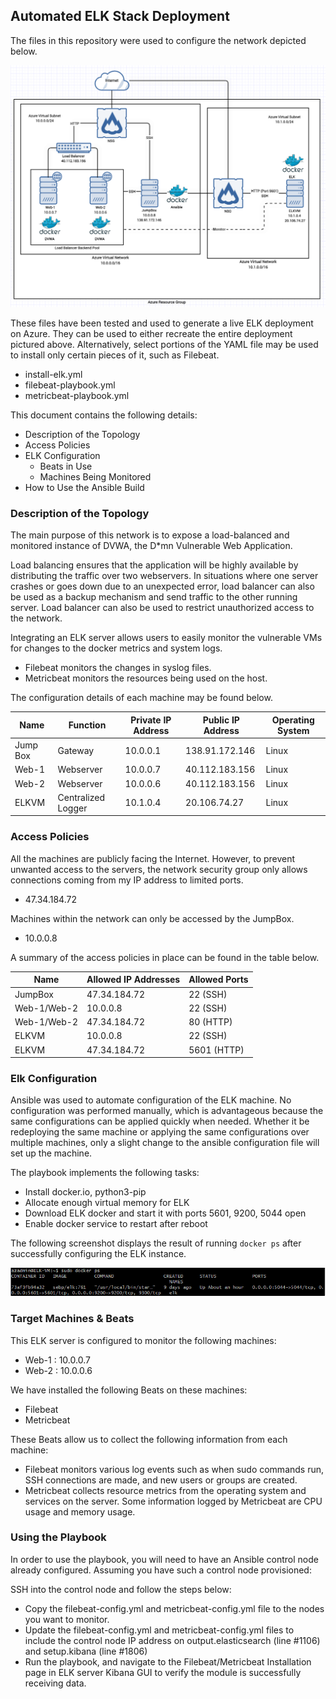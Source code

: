 ## Automated ELK Stack Deployment

The files in this repository were used to configure the network depicted below.

![](Images/NetworkDiagram.png)

These files have been tested and used to generate a live ELK deployment on Azure. They can be used to either recreate the entire deployment pictured above. Alternatively, select portions of the YAML file may be used to install only certain pieces of it, such as Filebeat.

  - install-elk.yml
  - filebeat-playbook.yml
  - metricbeat-playbook.yml

This document contains the following details:
- Description of the Topology
- Access Policies
- ELK Configuration
  - Beats in Use
  - Machines Being Monitored
- How to Use the Ansible Build


### Description of the Topology

The main purpose of this network is to expose a load-balanced and monitored instance of DVWA, the D*mn Vulnerable Web Application.

Load balancing ensures that the application will be highly available by distributing the traffic over two webservers. In situations where one server crashes or goes down due to an unexpected error, load balancer can also be used as a backup mechanism and send traffic to the other running server. Load balancer can also be used to restrict unauthorized access to the network.

Integrating an ELK server allows users to easily monitor the vulnerable VMs for changes to the docker metrics and system logs.
- Filebeat monitors the changes in syslog files.
- Metricbeat monitors the resources being used on the host.

The configuration details of each machine may be found below.

| Name     | Function           | Private IP Address | Public IP Address |Operating System |
|----------|--------------------|--------------------|-------------------|-----------------|
| Jump Box | Gateway            | 10.0.0.1           | 138.91.172.146    | Linux           |
| Web-1    | Webserver          | 10.0.0.7           | 40.112.183.156    | Linux           |
| Web-2    | Webserver          | 10.0.0.6           | 40.112.183.156    | Linux           |
| ELKVM    | Centralized Logger | 10.1.0.4           | 20.106.74.27      | Linux           |

### Access Policies

All the machines are publicly facing the Internet. However, to prevent unwanted access to the servers, the network security group only allows connections coming from my IP address to limited ports. 
- 47.34.184.72

Machines within the network can only be accessed by the JumpBox.
- 10.0.0.8

A summary of the access policies in place can be found in the table below.

| Name        | Allowed IP Addresses | Allowed Ports |
|-------------|----------------------|---------------|
| JumpBox     | 47.34.184.72         | 22 (SSH)      |
| Web-1/Web-2 | 10.0.0.8             | 22 (SSH)      |
| Web-1/Web-2 | 47.34.184.72         | 80 (HTTP)     |
| ELKVM       | 10.0.0.8             | 22 (SSH)      |
| ELKVM       | 47.34.184.72         | 5601 (HTTP)   |

### Elk Configuration

Ansible was used to automate configuration of the ELK machine. No configuration was performed manually, which is advantageous because the same configurations can be applied quickly when needed. Whether it be redeploying the same machine or applying the same configurations over multiple machines, only a slight change to the ansible configuration file will set up the machine.

The playbook implements the following tasks:
- Install docker.io, python3-pip
- Allocate enough virtual memory for ELK
- Download ELK docker and start it with ports 5601, 9200, 5044 open
- Enable docker service to restart after reboot

The following screenshot displays the result of running `docker ps` after successfully configuring the ELK instance.

![](Images/docker_ps_output.png)

### Target Machines & Beats
This ELK server is configured to monitor the following machines:
- Web-1 : 10.0.0.7
- Web-2 : 10.0.0.6

We have installed the following Beats on these machines:
- Filebeat
- Metricbeat

These Beats allow us to collect the following information from each machine:
- Filebeat monitors various log events such as when sudo commands run, SSH connections are made, and new users or groups are created.
- Metricbeat collects resource metrics from the operating system and services on the server. Some information logged by Metricbeat are CPU usage and memory usage.

### Using the Playbook
In order to use the playbook, you will need to have an Ansible control node already configured. Assuming you have such a control node provisioned: 

SSH into the control node and follow the steps below:
- Copy the filebeat-config.yml and metricbeat-config.yml file to the nodes you want to monitor.
- Update the filebeat-config.yml and metricbeat-config.yml files to include the control node IP address on output.elasticsearch (line #1106) and setup.kibana (line #1806)
- Run the playbook, and navigate to the Filebeat/Metricbeat Installation page in ELK server Kibana GUI to verify the module is successfully receiving data.
